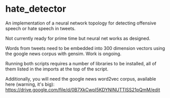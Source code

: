 # hate_detector
An implementation of a neural network topology for detecting offensive speech or  hate speech in tweets.

Not currently ready for prime time but neural net works as designed.

Words from tweets need to be embedded into 300 dimension vectors using the google news corpus with gensim. Work is ongoing.

Running both scripts requires a number of libraries to be installed, all of them listed in the imports at the top of the script.

Additionally, you will need the google news word2vec corpus, available here (warning, it's big): https://drive.google.com/file/d/0B7XkCwpI5KDYNlNUTTlSS21pQmM/edit
